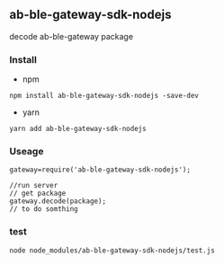 ## ab-ble-gateway-sdk-nodejs 
decode ab-ble-gateway package

### Install

- npm
```
npm install ab-ble-gateway-sdk-nodejs -save-dev
```
- yarn
```
yarn add ab-ble-gateway-sdk-nodejs
```

### Useage
```
gateway=require('ab-ble-gateway-sdk-nodejs');

//run server 
// get package
gateway.decode(package);
// to do somthing

```
### test
```
node node_modules/ab-ble-gateway-sdk-nodejs/test.js
```
